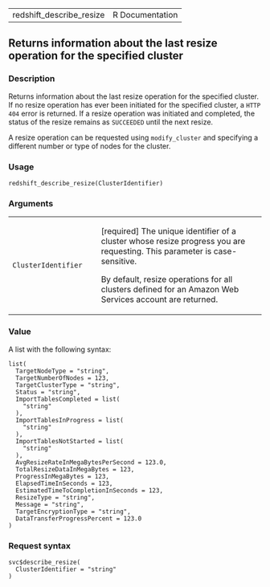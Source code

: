 <table style="width: 100%;">
<tbody>
<tr class="odd">
<td>redshift_describe_resize</td>
<td style="text-align: right;">R Documentation</td>
</tr>
</tbody>
</table>

## Returns information about the last resize operation for the specified cluster

### Description

Returns information about the last resize operation for the specified
cluster. If no resize operation has ever been initiated for the
specified cluster, a `⁠HTTP 404⁠` error is returned. If a resize operation
was initiated and completed, the status of the resize remains as
`SUCCEEDED` until the next resize.

A resize operation can be requested using `modify_cluster` and
specifying a different number or type of nodes for the cluster.

### Usage

    redshift_describe_resize(ClusterIdentifier)

### Arguments

<table>
<colgroup>
<col style="width: 35%" />
<col style="width: 65%" />
</colgroup>
<tbody>
<tr class="odd">
<td><code
id="redshift_describe_resize_:_ClusterIdentifier">ClusterIdentifier</code></td>
<td><p>[required] The unique identifier of a cluster whose resize
progress you are requesting. This parameter is case-sensitive.</p>
<p>By default, resize operations for all clusters defined for an Amazon
Web Services account are returned.</p></td>
</tr>
</tbody>
</table>

### Value

A list with the following syntax:

    list(
      TargetNodeType = "string",
      TargetNumberOfNodes = 123,
      TargetClusterType = "string",
      Status = "string",
      ImportTablesCompleted = list(
        "string"
      ),
      ImportTablesInProgress = list(
        "string"
      ),
      ImportTablesNotStarted = list(
        "string"
      ),
      AvgResizeRateInMegaBytesPerSecond = 123.0,
      TotalResizeDataInMegaBytes = 123,
      ProgressInMegaBytes = 123,
      ElapsedTimeInSeconds = 123,
      EstimatedTimeToCompletionInSeconds = 123,
      ResizeType = "string",
      Message = "string",
      TargetEncryptionType = "string",
      DataTransferProgressPercent = 123.0
    )

### Request syntax

    svc$describe_resize(
      ClusterIdentifier = "string"
    )
